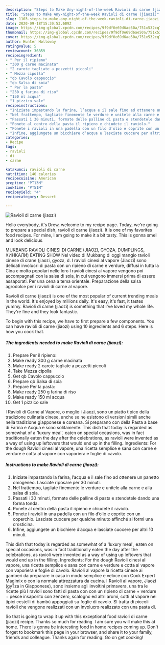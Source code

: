 ```yaml
---
description: "Steps to Make Any-night-of-the-week Ravioli di carne (jiaozi)"
title: "Steps to Make Any-night-of-the-week Ravioli di carne (jiaozi)"
slug: 1103-steps-to-make-any-night-of-the-week-ravioli-di-carne-jiaozi
date: 2020-09-18T15:30:53.609Z
image: https://img-global.cpcdn.com/recipes/9f9df0e69d6ae50a/751x532cq70/ravioli-di-carne-jiaozi-recipe-main-photo.jpg
thumbnail: https://img-global.cpcdn.com/recipes/9f9df0e69d6ae50a/751x532cq70/ravioli-di-carne-jiaozi-recipe-main-photo.jpg
cover: https://img-global.cpcdn.com/recipes/9f9df0e69d6ae50a/751x532cq70/ravioli-di-carne-jiaozi-recipe-main-photo.jpg
author: Hunter Holloway
ratingvalue: 5
reviewcount: 36859
recipeingredient:
- " Per il ripieno"
- "300 g carne macinata"
- "2 carote tagliate a pezzetti piccoli"
- " Mezza cipolla"
- "qb Cavolo cappuccio"
- "qb Salsa di soia"
- " Per la pasta"
- "250 g farina di riso"
- "150 ml acqua"
- "1 pizzico sale"
recipeinstructions:
- "Iniziate impastando la farina, l’acqua e il sale fino ad ottenere un panetto omogeneo. Lasciate riposare per 30 minuti."
- "Nel frattempo, tagliate finemente le verdure e unitele alla carne e alla salsa di soia."
- "Passati i 30 minuti, formate delle palline di pasta e stendetele dando una forma tonda."
- "Ponete al centro della pasta il ripieno e chiudete il raviolo."
- "Ponete i ravioli in una padella con un filo d’olio e coprite con un coperchio. Lasciate cuocere per qualche minuto affinché si formi una crosticina."
- "Infine, aggiungete un bicchiere d’acqua e lasciate cuocere per altri 10 minuti."
categories:
- Recipe
tags:
- ravioli
- di
- carne

katakunci: ravioli di carne 
nutrition: 146 calories
recipecuisine: American
preptime: "PT13M"
cooktime: "PT51M"
recipeyield: "4"
recipecategory: Dessert

---
```



![Ravioli di carne (jiaozi)](https://img-global.cpcdn.com/recipes/9f9df0e69d6ae50a/751x532cq70/ravioli-di-carne-jiaozi-recipe-main-photo.jpg)

Hello everybody, it's Drew, welcome to my recipe page. Today, we're going to prepare a special dish, ravioli di carne (jiaozi). It is one of my favorites food recipes. For mine, I am going to make it a bit tasty. This is gonna smell and look delicious.

MUKBANG RAVIOLI CINESI DI CARNE (JIAOZI, GYOZA, DUMPLINGS, ХИНКАЛИ) EATING SHOW Nel video di Mukbang di oggi mangio ravioli cinese di crane (jiaozi, gyoza, d. I ravioli cinesi al vapore (Jiaozi) sono delicati involucri di pasta con un ripieno di carne e verdure, diffusi in tutta la Cina e molto popolari nelle loro I ravioli cinesi al vapore vengono poi accompagnati con la salsa di soia, in cui vengono immersi prima di essere assaporati. Per una cena a tema orientale. Preparazione della salsa agrodolce per i ravioli di carne al vapore.

Ravioli di carne (jiaozi) is one of the most popular of current trending meals in the world. It's enjoyed by millions daily. It's easy, it's fast, it tastes yummy. Ravioli di carne (jiaozi) is something that I've loved my whole life. They're fine and they look fantastic.


To begin with this recipe, we have to first prepare a few components. You can have ravioli di carne (jiaozi) using 10 ingredients and 6 steps. Here is how you cook that.

<!--inarticleads1-->

##### The ingredients needed to make Ravioli di carne (jiaozi):

1. Prepare  Per il ripieno:
1. Make ready 300 g carne macinata
1. Make ready 2 carote tagliate a pezzetti piccoli
1. Take  Mezza cipolla
1. Get qb Cavolo cappuccio
1. Prepare qb Salsa di soia
1. Prepare  Per la pasta:
1. Make ready 250 g farina di riso
1. Make ready 150 ml acqua
1. Get 1 pizzico sale


I Ravioli di Carne al Vapore, o meglio i Jiaozi, sono un piatto tipico della tradizione culinaria cinese, anche se ne esistono di versioni simili anche nella tradizione giapponese e coreana. Si preparano con della Pasta a base di Farina e Acqua e sono solitamente. This dish that today is regarded as somewhat of a &#39;luxury meal&#39;, eaten on special occasions, was in fact traditionally eaten the day after the celebrations, as ravioli were invented as a way of using up leftovers that would end up in the filling. Ingredients: For the dough Ravioli cinesi al vapore, una ricetta semplice e sana con carne e verdure e cotta al vapore con vaporiera e foglie di cavolo. 

<!--inarticleads2-->

##### Instructions to make Ravioli di carne (jiaozi):

1. Iniziate impastando la farina, l’acqua e il sale fino ad ottenere un panetto omogeneo. Lasciate riposare per 30 minuti.
1. Nel frattempo, tagliate finemente le verdure e unitele alla carne e alla salsa di soia.
1. Passati i 30 minuti, formate delle palline di pasta e stendetele dando una forma tonda.
1. Ponete al centro della pasta il ripieno e chiudete il raviolo.
1. Ponete i ravioli in una padella con un filo d’olio e coprite con un coperchio. Lasciate cuocere per qualche minuto affinché si formi una crosticina.
1. Infine, aggiungete un bicchiere d’acqua e lasciate cuocere per altri 10 minuti.


This dish that today is regarded as somewhat of a &#39;luxury meal&#39;, eaten on special occasions, was in fact traditionally eaten the day after the celebrations, as ravioli were invented as a way of using up leftovers that would end up in the filling. Ingredients: For the dough Ravioli cinesi al vapore, una ricetta semplice e sana con carne e verdure e cotta al vapore con vaporiera e foglie di cavolo. Ravioli al vapore la ricetta cinese ai gamberi da preparare in casa in modo semplice e veloce con Cook Expert Magimix o con la normale attrezzatura da cucina. I Ravioli al vapore, Jiaozi (gy?za in Giapponese), sono insieme agli involtini primavera, una tra le ricette più I ravioli sono fatti di pasta con con un ripieno di carne + verdure + pesce insaporito con zenzero, scalogno ed altri aromi, cotti al vapore nei tipici cestelli di bambù appoggiati su foglie di cavolo. SI tratta di piccoli ravioli che vengono realizzati con un involucro realizzato con una pasta di. 

So that is going to wrap it up with this exceptional food ravioli di carne (jiaozi) recipe. Thanks so much for reading. I am sure you will make this at home. There is gonna be interesting food in home recipes coming up. Don't forget to bookmark this page in your browser, and share it to your family, friends and colleague. Thanks again for reading. Go on get cooking!
